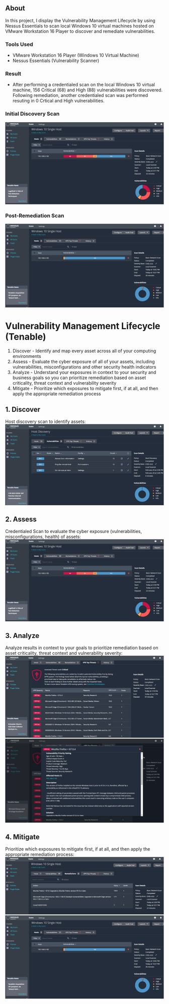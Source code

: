 ## About
In this project, I display the Vulnerability Management Lifecycle by using Nessus Essentials to scan local Windows 10 virtual machines hosted on VMware Workstation 16 Player to discover and remediate vulnerabilities. 

### Tools Used
  - VMware Workstation 16 Player (Windows 10 Virtual Machine)
  - Nessus Essentials (Vulnerability Scanner)

### Result
- After performing a credentialed scan on the local Windows 10 virtual machine, 156 Critical (68) and High (88) vulnerabilities were discovered. Following remediation, another credentialed scan was performed resuting in 0 Crtical and High vulnerabilities.

### Initial Discovery Scan
![Discovery scan](11.png)

### Post-Remediation Scan
![Post-Remediation](17.png)
 
  
# Vulnerability Management Lifecycle (Tenable)
1. Discover - Identify and map every asset across all of your computing environments
2. Assess - Evaluate the cyber exposure of all of your assets, including vulnerabilities, misconfigurations and other security health indicators
3. Analyze - Understand your exposures in context to your security and business goals so you can prioritize remediation based on asset criticality, threat context and vulnerability severity
4. Mitigate - Prioritize which exposures to mitigate first, if at all, and then apply the appropriate remediation process


## 1. Discover
Host discovery scan to identify assets:
![Discover](18.png)
## 2. Assess
Credentialed Scan to evaluate the cyber exposure (vulnerabilities, misconfigurations, health) of assets:
![Assess](11.png)
## 3. Analyze
Analyze results in context to your goals to prioritize remediation based on asset criticality, threat context and vulnerability severity:
![Analyze](15.png)
![Analyze2](16.png)
## 4. Mitigate
Prioritize which exposures to mitigate first, if at all, and then apply the appropriate remediation process:
![Mitigate](14.png)
![Mitigate](17.png)


    
  

